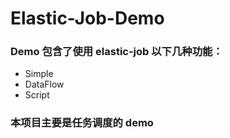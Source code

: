 # Elastic-Job-Demo   
### Demo 包含了使用 elastic-job 以下几种功能：   
* Simple
* DataFlow
* Script

### 本项目主要是任务调度的 demo
